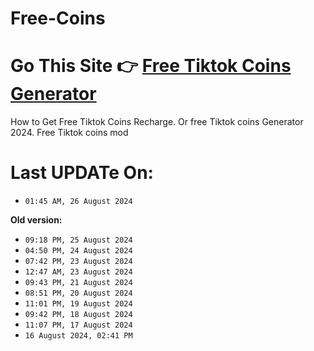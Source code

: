 # Free-Coins
# Go This Site 👉 [Free Tiktok Coins Generator](https://modren8.com/tiktok-coins)
How to Get Free Tiktok Coins Recharge. Or free Tiktok coins Generator 2024. Free Tiktok coins mod

# Last UPDATe On:
- `01:45 AM, 26 August 2024 `

**Old version:**
- `09:18 PM, 25 August 2024 `
- `04:50 PM, 24 August 2024 `
- `07:42 PM, 23 August 2024 `
- `12:47 AM, 23 August 2024 `
- `09:43 PM, 21 August 2024 `
- `08:51 PM, 20 August 2024 `
- `11:01 PM, 19 August 2024 `
- `09:42 PM, 18 August 2024 `
- `11:07 PM, 17 August 2024 `
- `16 August 2024, 02:41 PM `
